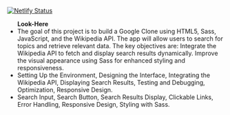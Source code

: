 [![Netlify Status](https://api.netlify.com/api/v1/badges/d206ee04-7c19-4a5b-888f-7ac1cd7d62af/deploy-status)](https://app.netlify.com/sites/incomparable-zabaione-80445b/deploys)
<ul><strong>Look-Here</strong>
     <li>
     The goal of this project is to build a Google Clone using HTML5, Sass, JavaScript, and the Wikipedia API. The app will allow users to search for topics and 
     retrieve relevant data. The key objectives are:  Integrate the Wikipedia API to fetch and display search results dynamically. Improve the visual appearance 
     using Sass for enhanced styling and responsiveness.
     </li>
     <li>
      Setting Up the Environment, Designing the Interface, Integrating the Wikipedia API, Displaying Search Results, Testing and Debugging, Optimization, Responsive 
      Design.
     </li>
     <li>
      Search Input, Search Button, Search Results Display, Clickable Links, Error Handling, Responsive Design, Styling with Sass.
     </li>
</ul>

